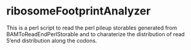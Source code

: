 ribosomeFootprintAnalyzer
=========================

This is a perl script to read the perl pileup storables generated from BAMToReadEndPerlStorable and to charaterize the distribution of read 5’end distribution along the codons.
